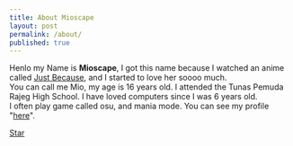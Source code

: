 ```yaml
---
title: About Mioscape
layout: post
permalink: /about/
published: true
---
```


Henlo my Name is **Mioscape**, I got this name because I watched an anime called [Just Because](https://myanimelist.net/anime/35639/Just_Because), and I started to love her soooo much.  
You can call me Mio, my age is 16 years old. I attended the Tunas Pemuda Rajeg High School. I have loved computers since I was 6 years old.  
I often play game called osu, and mania mode. You can see my profile "[here](https://osu.ppy.sh/users/15369896)".

<a class="github-button" href="https://github.com/mioscape/project" data-style="mega" data-count-href="/mioscape/mioproject/stargazers" data-count-api="/repos/mioscape/mioproject#stargazers_count" data-count-aria-label="# stargazers on GitHub" aria-label="Star mioscape/mioproject on GitHub">Star</a>
<script async defer src="https://buttons.github.io/buttons.js"></script>
